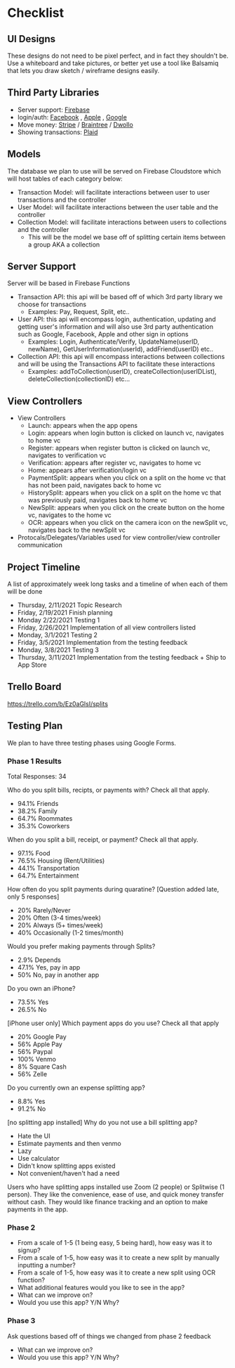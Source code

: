# Checklist
## UI Designs
These designs do not need to be pixel perfect, and in fact they shouldn't be. 
Use a whiteboard and take pictures, or better yet use a tool like Balsamiq that lets you draw sketch / wireframe designs easily.


## Third Party Libraries
- Server support: [Firebase](https://firebase.google.com/docs/functions)
- login/auth: [Facebook](https://developers.facebook.com/docs/facebook-login/ios/)
, [Apple](https://developer.apple.com/documentation/authenticationservices/implementing_user_authentication_with_sign_in_with_apple)
, [Google](https://developers.google.com/identity/sign-in/ios)
- Move money: [Stripe](https://stripe.com)
/ [Braintree](https://www.braintreepayments.com)
/ [Dwollo](https://www.dwolla.com)
- Showing transactions: [Plaid](https://plaid.com)

## Models
The database we plan to use will be served on Firebase Cloudstore which will host tables of each category below:
- Transaction Model: will facilitate interactions between user to user transactions and the controller
- User Model: will facilitate interactions between the user table and the controller
- Collection Model: will facilitate interactions between users to collections and the controller
   - This will be the model we base off of splitting certain items between a group AKA a collection

## Server Support
Server will be based in Firebase Functions
- Transaction API: this api will be based off of which 3rd party library we choose for transactions
   - Examples: Pay, Request, Split, etc.. 
- User API: this api will encompass login, authentication, updating and getting user's information and will also use 3rd party authentication such as Google, Facebook, Apple and other sign in options
   - Examples: Login, Authenticate/Verify, UpdateName(userID, newName), GetUserInformation(userId), addFriend(userID) etc..
- Collection API: this api will encompass interactions between collections and will be using the Transactions API to facilitate these interactions
   - Examples: addToCollection(userID), createCollection(userIDList), deleteCollection(collectionID) etc...

## View Controllers
- View Controllers
   - Launch: appears when the app opens
   - Login: appears when login button is clicked on launch vc, navigates to home vc
   - Register: appears when register button is clicked on launch vc, navigates to verification vc
   - Verification: appears after register vc, navigates to home vc
   - Home: appears after verification/login vc
   - PaymentSplit: appears when you click on a split on the home vc that has not been paid, navigates back to home vc
   - HistorySplit: appears when you click on a split on the home vc that was previously paid, navigates back to home vc
   - NewSplit: appears when you click on the create button on the home vc, navigates to the home vc
   - OCR: appears when you click on the camera icon on the newSplit vc, navigates back to the newSplit vc
- Protocals/Delegates/Variables used for view controller/view controller communication


## Project Timeline
A list of approximately week long tasks and a timeline of when each of them will be done
- Thursday, 2/11/2021 Topic Research
- Friday, 2/19/2021   Finish planning
- Monday 2/22/2021    Testing 1
- Friday, 2/26/2021   Implementation of all view controllers listed
- Monday, 3/1/2021    Testing 2
- Friday, 3/5/2021    Implementation from the testing feedback
- Monday, 3/8/2021    Testing 3
- Thursday, 3/11/2021 Implementation from the testing feedback + Ship to App Store

## Trello Board
https://trello.com/b/Ez0aGlsI/splits


## Testing Plan
We plan to have three testing phases using Google Forms.

### Phase 1 Results
Total Responses: 34

Who do you split bills, recipts, or payments with? Check all that apply.
- 94.1% Friends
- 38.2% Family
- 64.7% Roommates
- 35.3% Coworkers

When do you split a bill, receipt, or payment? Check all that apply.
- 97.1% Food
- 76.5% Housing (Rent/Utilities)
- 44.1% Transportation
- 64.7% Entertainment

How often do you split payments during quaratine? [Question added late, only 5 responses]
- 20% Rarely/Never
- 20% Often (3-4 times/week)
- 20% Always (5+ times/week)
- 40% Occasionally (1-2 times/month)

Would you prefer making payments through Splits?
- 2.9% Depends
- 47.1% Yes, pay in app
- 50% No, pay in another app

Do you own an iPhone?
- 73.5% Yes
- 26.5% No

[iPhone user only] Which payment apps do you use? Check all that apply 
- 20% Google Pay
- 56% Apple Pay
- 56% Paypal
- 100% Venmo
- 8% Square Cash
- 56% Zelle

Do you currently own an expense splitting app?
- 8.8% Yes
- 91.2% No

[no splitting app installed] Why do you not use a bill splitting app?
- Hate the UI
- Estimate payments and then venmo
- Lazy
- Use calculator
- Didn't know splitting apps existed
- Not convenient/haven't had a need

Users who have splitting apps installed use Zoom (2 people) or Splitwise (1 person).
They like the convenience, ease of use, and quick money transfer without cash.
They would like finance tracking and an option to make payments in the app.


### Phase 2
- From a scale of 1-5 (1 being easy, 5 being hard), how easy was it to signup?
- From a scale of 1-5, how easy was it to create a new split by manually inputting a number?
- From a scale of 1-5, how easy was it to create a new split using OCR function?
- What additional features would you like to see in the app?
- What can we improve on?
- Would you use this app? Y/N Why?

### Phase 3
Ask questions based off of things we changed from phase 2 feedback
- What can we improve on?
- Would you use this app? Y/N Why?

